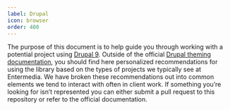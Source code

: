 ```yaml
---
label: Drupal
icon: browser
order: 400
---
```


The purpose of this document is to help guide you through working with a potential project using [Drupal 9](https://www.drupal.org/home). Outside of the official [Drupal theming documentation](https://www.drupal.org/docs/theming-drupal), you should find here personalized recommendations for using the library based on the types of projects we typically see at Entermedia. We have broken these recommendations out into common elements we tend to interact with often in client work. If something you’re looking for isn’t represented you can either submit a pull request to this repository or refer to the official documentation.
